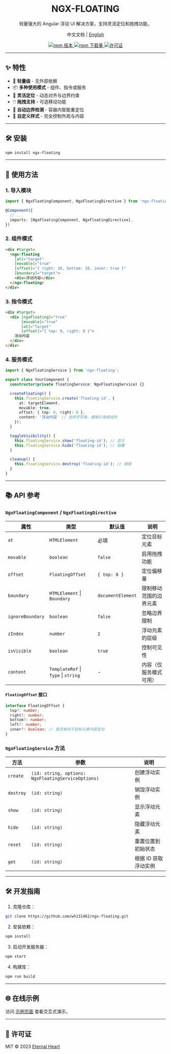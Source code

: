 <div align="center">
  <h1>NGX-FLOATING</h1>
  <p>轻量强大的 Angular 浮动 UI 解决方案，支持灵活定位和拖拽功能。</p>
  <p align="center">
   <span>中文文档</span> <span> | </span> <a href="README.md">English</a>
  </p>
  
  <p align="center">
    <a href="https://www.npmjs.com/package/ngx-floating">
      <img src="https://img.shields.io/npm/v/ngx-floating.svg" alt="npm 版本">
    </a>
    <a href="https://www.npmjs.com/package/ngx-floating">
      <img src="https://img.shields.io/npm/dm/ngx-floating.svg" alt="npm 下载量">
    </a>
    <a href="https://raw.githubusercontent.com/wh131462/ngx-floating/refs/heads/master/LICENSE">
      <img src="https://img.shields.io/npm/l/ngx-floating.svg" alt="许可证">
    </a>
  </p>
</div>

---

## ✨ 特性

- 🚀 **轻量级** - 无外部依赖  
- 📦 **多种使用模式** - 组件、指令或服务  
- 🎯 **灵活定位** - 动态对齐与边界约束  
- 🖱️ **拖拽支持** - 可选移动功能  
- 🔄 **自动边界检测** - 容器内智能重定位  
- 🎨 **自定义样式** - 完全控制外观与内容  

---

## 🛠 安装

```bash
npm install ngx-floating
```

---

## 🚀 使用方法

### 1. 导入模块

```typescript
import { NgxFloatingComponent, NgxFloatingDirective } from 'ngx-floating';

@Component({
  // ...
  imports: [NgxFloatingComponent, NgxFloatingDirective],
})
```

### 2. 组件模式

```html
<div #target>
  <ngx-floating 
    [at]="target" 
    [movable]="true" 
    [offset]="{ right: 10, bottom: 10, inner: true }" 
    [boundary]="target">
    <div>浮动内容</div>
  </ngx-floating>
</div>
```

### 3. 指令模式

```html
<div #target>
  <div [ngxFloating]="true" 
       [movable]="true" 
       [at]="target" 
       [offset]="{ top: 0, right: 0 }">
    浮动内容
  </div>
</div>
```

### 4. 服务模式

```typescript
import { NgxFloatingService } from 'ngx-floating';

export class YourComponent {
  constructor(private floatingService: NgxFloatingService) {}

  createFloating() {
    this.floatingService.create('floating-id', {
      at: targetElement,
      movable: true,
      offset: { top: 0, right: 0 },
      content: '浮动内容' // 支持字符串、模板引用或组件
    });
  }

  toggleVisibility() {
    this.floatingService.show('floating-id'); // 显示
    this.floatingService.hide('floating-id'); // 隐藏
  }

  cleanup() {
    this.floatingService.destroy('floating-id'); // 销毁
  }
}
```

---

## 📚 API 参考

### `NgxFloatingComponent` / `NgxFloatingDirective`

| 属性           | 类型                          | 默认值                  | 说明                                                                 |
|----------------|-------------------------------|-------------------------|---------------------------------------------------------------------|
| `at`           | `HTMLElement`                 | 必填                    | 定位目标元素                                                        |
| `movable`      | `boolean`                     | `false`                 | 启用拖拽功能                                                        |
| `offset`       | `FloatingOffset`              | `{ top: 0 }`            | 定位偏移量                                                          |
| `boundary`     | `HTMLElement` \| `Boundary`   | `documentElement`       | 限制移动范围的边界元素                                              |
| `ignoreBoundary`| `boolean`                     | `false`                 | 忽略边界限制                                                        |
| `zIndex`       | `number`                      | `2`                     | 浮动元素的层级                                                      |
| `isVisible`    | `boolean`                     | `true`                  | 控制可见性                                                          |
| `content`      | `TemplateRef` \| `Type` \| `string` | -                     | 内容（仅服务模式可用）                                              |

#### `FloatingOffset` 接口

```typescript
interface FloatingOffset {
  top?: number;
  right?: number;
  bottom?: number;
  left?: number;
  inner?: boolean; // 是否相对于目标元素内部定位
}
```

### `NgxFloatingService` 方法

| 方法        | 参数                           | 说明                     |
|------------|--------------------------------|--------------------------|
| `create`   | `(id: string, options: NgxFloatingServiceOptions)` | 创建浮动实例   |
| `destroy`  | `(id: string)`                 | 销毁浮动实例             |
| `show`     | `(id: string)`                 | 显示浮动元素             |
| `hide`     | `(id: string)`                 | 隐藏浮动元素             |
| `reset`    | `(id: string)`                 | 重置位置到初始状态       |
| `get`      | `(id: string)`                 | 根据 ID 获取浮动实例     |

---

## 🛠 开发指南

1. 克隆仓库：
```bash
git clone https://github.com/wh131462/ngx-floating.git
```

2. 安装依赖：
```bash
npm install
```

3. 启动开发服务器：
```bash
npm start
```

4. 构建库：
```bash
npm run build
```

---

## 🌐 在线示例

访问 [示例页面](https://wh131462.github.io/ngx-floating) 查看交互式演示。

---

## 📜 许可证

MIT © 2023 [Eternal Heart](https://github.com/wh131462)
